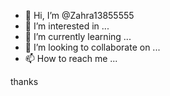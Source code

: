- 👋 Hi, I’m @Zahra13855555
- 👀 I’m interested in ...
- 🌱 I’m currently learning ...
- 💞️ I’m looking to collaborate on ...
- 📫 How to reach me ...

<!---
Zahra13855555/Zahra13855555 is a ✨ special ✨ repository because its `README.md` (this file) appears on your GitHub profile.
You can click the Preview link to take a look at your changes.
--->thanks

